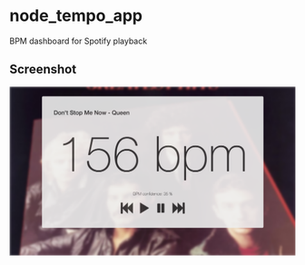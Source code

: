 # node_tempo_app
BPM dashboard for Spotify playback

## Screenshot
<img src="Screen%20Shot%202017-06-06%20at%2011.25.02.png">
